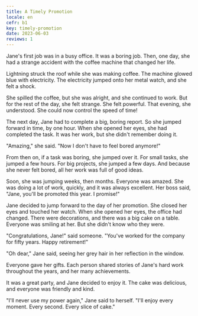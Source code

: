 ```yaml
---
title: A Timely Promotion
locale: en
cefr: b1
key: timely-promotion
date: 2023-06-03
reviews: 1
---
```


Jane's first job was in a busy office. It was a boring job. Then, one day, she had a strange accident with the coffee machine that changed her life.

Lightning struck the roof while she was making coffee. The machine glowed blue with electricity. The electricity jumped onto her metal watch, and she felt a shock.

She spilled the coffee, but she was alright, and she continued to work. But for the rest of the day, she felt strange. She felt powerful. That evening, she understood. She could now control the speed of time!

The next day, Jane had to complete a big, boring report. So she jumped forward in time, by one hour. When she opened her eyes, she had completed the task. It was her work, but she didn't remember doing it.

"Amazing," she said. "Now I don't have to feel bored anymore!"

From then on, if a task was boring, she jumped over it. For small tasks, she jumped a few hours. For big projects, she jumped a few days. And because she never felt bored, all her work was full of good ideas.

Soon, she was jumping weeks, then months. Everyone was amazed. She was doing a lot of work, quickly, and it was always excellent. Her boss said, "Jane, you'll be promoted this year. I promise!"

Jane decided to jump forward to the day of her promotion. She closed her eyes and touched her watch. When she opened her eyes, the office had changed. There were decorations, and there was a big cake on a table. Everyone was smiling at her. But she didn't know who they were.

"Congratulations, Jane!" said someone. "You've worked for the company for fifty years. Happy retirement!"

"Oh dear," Jane said, seeing her grey hair in her reflection in the window.

Everyone gave her gifts. Each person shared stories of Jane's hard work throughout the years, and her many achievements.

It was a great party, and Jane decided to enjoy it. The cake was delicious, and everyone was friendly and kind.

"I'll never use my power again," Jane said to herself. "I'll enjoy every moment. Every second. Every slice of cake."